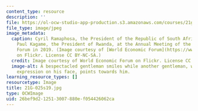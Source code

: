 ```yaml
---
content_type: resource
description: ''
file: https://ol-ocw-studio-app-production.s3.amazonaws.com/courses/21g-025-africa-and-the-politics-of-knowledge-spring-2019/26bef9d212513007880ef054426062ca_21G-025s19.jpg
file_type: image/jpeg
image_metadata:
  caption: Cyril Ramaphosa, the President of the Republic of South Africa, talks with
    Paul Kagame, the President of Rwanda, at the Annual Meeting of the World Economic
    Forum in 2019. (Image courtesy of [World Economic Forum](https://www.flickr.com/photos/worldeconomicforum/32984316628/in/photolist-SfHfbh-RFnqek-UNS4Vz-UJN2M9-2e3HqbZ-24Q3Vbx-2ekEQZQ-2ekEQU9-H6LdC4-QCPU8k-G9uW8P-QCPT2n-2e3T8gB-2e3T8wg-Tiy83G-2d1mxnz-TKhLxn-2ekSESS-Tiwafm-24Qc43D-2fn5XiN-Tiw9Pb-24Qc22p-TiwbKf-2ekP2aU-2frKexk-QPjdsU-UrXGCJ-RFUQBg-GDFBPW-GWAKbE-2frK8vF-qMCK1Q-Gaq1UN-2ekJnRd-2e4oHwc-2fnCkyC-UfUqgx-UdH6sz-UgjqVb-2fn61ho-2frKeKK-TiwbYm-UeUNvQ-UJNLPS-G9nyv5-TKHxhK-24QJbLc-2ekEPkN-Tiog27)
    on Flickr. License CC BY-NC-SA.)
  credit: Image courtesy of World Economic Forum on Flickr. License CC BY-NC-SA.
  image-alt: A bespectacled gentleman smiles while another gentleman, with a whimsical
    expression on his face, points towards him.
learning_resource_types: []
resourcetype: Image
title: 21G-025s19.jpg
type: OCWImage
uid: 26bef9d2-1251-3007-880e-f054426062ca
---
```

